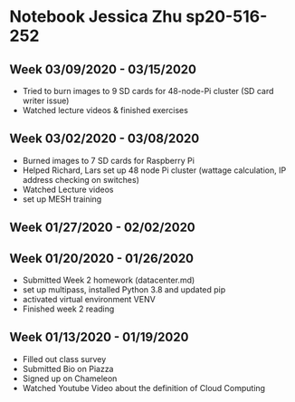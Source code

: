 # Notebook Jessica Zhu sp20-516-252

## Week 03/09/2020 - 03/15/2020

 - Tried to burn images to 9 SD cards for 48-node-Pi cluster (SD card writer
  issue)
 - Watched lecture videos & finished exercises
 

## Week 03/02/2020 - 03/08/2020

  - Burned images to 7 SD cards for Raspberry Pi 
  - Helped Richard, Lars set up 48 node Pi cluster (wattage calculation, IP
   address checking on switches)
  - Watched Lecture videos
  - set up MESH training

## Week 01/27/2020 - 02/02/2020

## Week 01/20/2020 - 01/26/2020

  - Submitted Week 2 homework (datacenter.md)
  - set up multipass, installed Python 3.8 and updated pip
  - activated virtual environment VENV
  - Finished week 2 reading 

## Week 01/13/2020 - 01/19/2020

  - Filled out class survey 
  - Submitted Bio on Piazza
  - Signed up on Chameleon 
  - Watched Youtube Video about the definition of Cloud Computing